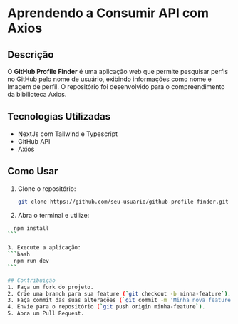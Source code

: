# Aprendendo a Consumir API com Axios

## Descrição

O **GitHub Profile Finder** é uma aplicação web que permite pesquisar perfis no GitHub pelo nome de usuário, exibindo informações como nome e Imagem de perfil.
O repositório foi desenvolvido para o compreendimento da bibilioteca Axios.

## Tecnologias Utilizadas

- NextJs com Tailwind e Typescript
- GitHub API
- Axios

## Como Usar

1. Clone o repositório:

   ```bash
   git clone https://github.com/seu-usuario/github-profile-finder.git

   ```

2. Abra o terminal e utilize:

````bash
  npm install
```

3. Execute a aplicação:
```bash
  npm run dev
```

## Contribuição
1. Faça um fork do projeto.
2. Crie uma branch para sua feature (`git checkout -b minha-feature`).
3. Faça commit das suas alterações (`git commit -m 'Minha nova feature'`).
4. Envie para o repositório (`git push origin minha-feature`).
5. Abra um Pull Request.
